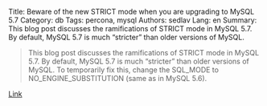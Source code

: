 Title: Beware of the new STRICT mode when you are upgrading to MySQL 5.7
Category: db
Tags: percona, mysql
Authors: sedlav
Lang: en
Summary: This blog post discusses the ramifications of STRICT mode in MySQL 5.7. By default, MySQL 5.7 is much “stricter” than older versions of MySQL.

> This blog post discusses the ramifications of STRICT mode in MySQL 5.7. By default, MySQL 5.7 is much “stricter” than older versions of MySQL. To temporarily fix this, change the SQL_MODE to NO_ENGINE_SUBSTITUTION (same as in MySQL 5.6).

[Link](https://www.percona.com/blog/2016/10/18/upgrading-to-mysql-5-7-beware-of-the-new-strict-mode/)